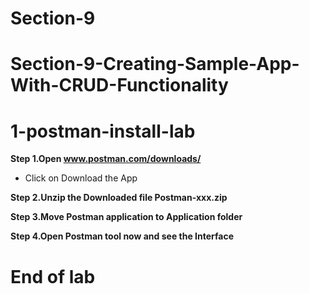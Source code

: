 # Section-9

# Section-9-Creating-Sample-App-With-CRUD-Functionality
# 1-postman-install-lab

**Step 1.Open www.postman.com/downloads/**
- Click on Download the App

**Step 2.Unzip the Downloaded file Postman-xxx.zip**

**Step 3.Move Postman application to Application folder**

**Step 4.Open Postman tool now and see the Interface**

# End of lab

